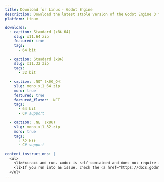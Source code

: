 ```yaml
---
title: Download for Linux - Godot Engine
description: Download the latest stable version of the Godot Engine 3 for Linux
platform: Linux

downloads:
  - caption: Standard (x86_64)
    slug: x11.64.zip
    featured: true
    tags:
      - 64 bit

  - caption: Standard (x86)
    slug: x11.32.zip
    tags:
      - 32 bit
  
  - caption: .NET (x86_64)
    slug: mono_x11_64.zip
    mono: true
    featured: true
    featured_flavor: .NET
    tags:
      - 64 bit
      - C# support
  
  - caption: .NET (x86)
    slug: mono_x11_32.zip
    mono: true
    tags:
      - 32 bit
      - C# support

content_instructions: |
  <ul>
    <li>Extract and run. Godot is self-contained and does not require installation.</li>
    <li>If you run into an issue, check the <a href="https://docs.godotengine.org/en/stable/about/troubleshooting.html">Troubleshooting</a> page for common issues and their solutions.</li>
  </ul>
---
```

